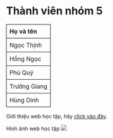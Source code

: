 <html>
<head>
    <title>Thành viên nhóm 5</title>
    <style>
        /* CSS */
        table {
            border-collapse: collapse;
            width: 100%;
        }
        th, td {
            border: 1px solid black;
            padding: 8px;
            text-align: left;
        }
    </style>
</head>
<body>
    <h1>Thành viên nhóm 5</h1>
    <table>
        <tr>
            <th>Họ và tên</th>
        </tr>
        <tr>
            <td>Ngọc Thịnh</td>
        </tr>
        <tr>
            <td>Hồng Ngọc</td>
        </tr>
        <tr>
            <td>Phú Quý</td>
        </tr>
        <tr>
            <td>Trường Giang</td>
        </tr>
        <tr>
            <td>Hùng Dinh</td>
        </tr>
    </table>
    <p>Giới thiệu web học tập, hãy <a href="https://www.vietjack.com/">click vào đây</a>.</p>
    <p> Hình ảnh web học tập 
    <image src="unnamed.png">
